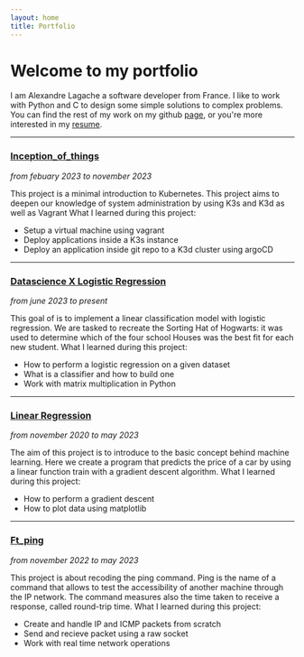 ```yaml
---
layout: home
title: Portfolio
---
```

# Welcome to my portfolio
I am Alexandre Lagache a software developer from France.
I like to work with Python and C to design some simple solutions to complex problems.
You can find the rest of my work on my github [page](https://github.com/lagachea), or you're more interested in my [resume](https://lagachea.github.io/CV).

---

### [Inception_of_things](https://github.com/plagache/inception_of_things)
_from febuary 2023 to november 2023_  

This project is a minimal introduction to Kubernetes.
This project aims to deepen our knowledge of system administration by using K3s and K3d as well as Vagrant
What I learned during this project:
- Setup a virtual machine using vagrant
- Deploy applications inside a K3s instance
- Deploy an application inside git repo to a K3d cluster using argoCD

---

### [Datascience X Logistic Regression](https://github.com/plagache/DSLR)
_from june 2023 to present_  

This goal of is to implement a linear classification model with logistic regression.
We are tasked to recreate the Sorting Hat of Hogwarts: it was used to determine which of the four school Houses was the best fit for each new student.
What I learned during this project:
- How to perform a logistic regression on a given dataset
- What is a classifier and how to build one
- Work with matrix multiplication in Python

---

### [Linear Regression](https://github.com/lagachea/linear-regression)
_from november 2020 to may 2023_  

The aim of this project is to introduce to the basic concept behind machine learning.
Here we create a program that predicts the price of a car by using a linear function train with a gradient descent algorithm.
What I learned during this project:
- How to perform a gradient descent
- How to plot data using matplotlib

---

### [Ft_ping](https://github.com/lagachea/ft_ping)
_from november 2022 to may 2023_  

This project is about recoding the ping command.
Ping is the name of a command that allows to test the accessibility of another machine through the IP network. The command measures also the time taken to receive a response, called round-trip time.
What I learned during this project:
- Create and handle IP and ICMP packets from scratch
- Send and recieve packet using a raw socket
- Work with real time network operations
